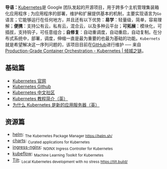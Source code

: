 **导语：**[Kubernetes](https://kubernetes.io/)是 Google 团队发起的开源项目，用于跨多个主机管理集装箱化应用程序 ; 为应用程序的部署，维护和扩展提供基本的机制，主要实现语言为`Go`语言；它能够运行在任何地方，并且还有以下优势：**易学**：轻量级，简单，容易理解；**便携**：支持公有云，私有云，混合云，以及多种云平台；**可拓展**：模块化，可插拔，支持钩子，可任意组合；**自修复**：自动重调度，自动重启，自动复制。在分布式系统中，部署，调度，伸缩一直是最为重要的也最为基础的功能。`Kubernets`就是希望解决这一序列问题的，该项目目前在[GitHub](https://github.com/kubernetes/kubernetes)进行维护 ── 来自 [Production-Grade Container Orchestration - Kubernetes | 倾城之链](https://nicelinks.site/post/5b2cad0a34c03342fda0f37e)。

## 基础篇

* [Kubernetes 官网](https://kubernetes.io/)
* [Kubernetes Github](https://github.com/kubernetes/kubernetes)
* [Kubernetes 中文社区](https://www.kubernetes.org.cn/)
* [Kubernetes 教程简介（英）](http://okigiveup.net/a-tutorial-introduction-to-kubernetes/)
* [为什么 Kubernetes 是新的应用服务器（英）](https://developers.redhat.com/blog/2018/06/28/why-kubernetes-is-the-new-application-server/)

## 资源篇

* [helm](https://github.com/helm/helm): <sub>The Kubernetes Package Manager https://helm.sh/</sub>
* [charts](https://github.com/helm/charts): <sub>Curated applications for Kubernetes</sub>
* [ingress-nginx](https://github.com/kubernetes/ingress-nginx): <sub>NGINX Ingress Controller for Kubernetes</sub>
* [kubeflow](https://github.com/kubeflow/kubeflow): <sub>Machine Learning Toolkit for Kubernetes</sub>
* [Tilt](https://github.com/windmilleng/tilt): <sub>Local Kubernetes development with no stress https://tilt.build/</sub>
